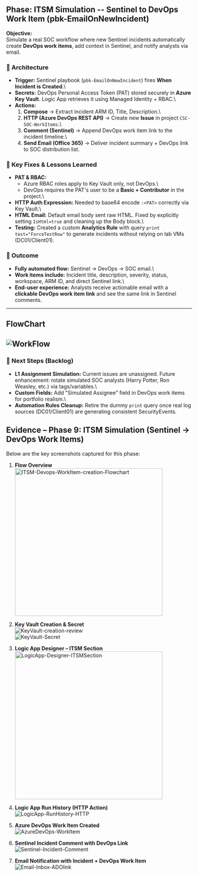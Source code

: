 ## Phase: ITSM Simulation -- Sentinel to DevOps Work Item (pbk-EmailOnNewIncident)

**Objective:**\
Simulate a real SOC workflow where new Sentinel incidents automatically
create **DevOps work items**, add context in Sentinel, and notify
analysts via email.

### 🔹 Architecture

-   **Trigger:** Sentinel playbook (`pbk-EmailOnNewIncident`) fires
    **When Incident is Created**.\
-   **Secrets:** DevOps Personal Access Token (PAT) stored securely in
    **Azure Key Vault**. Logic App retrieves it using Managed Identity +
    RBAC.\
-   **Actions:**
    1.  **Compose** → Extract incident ARM ID, Title, Description.\
    2.  **HTTP (Azure DevOps REST API)** → Create new **Issue** in
        project `CSC-SOC-WorkItems`.\
    3.  **Comment (Sentinel)** → Append DevOps work item link to the
        incident timeline.\
    4.  **Send Email (Office 365)** → Deliver incident summary + DevOps
        link to SOC distribution list.

### 🔹 Key Fixes & Lessons Learned

-   **PAT & RBAC:**
    -   Azure RBAC roles apply to Key Vault only, not DevOps.\
    -   DevOps requires the PAT's user to be a **Basic + Contributor**
        in the project.\
-   **HTTP Auth Expression:** Needed to base64 encode `:<PAT>` correctly
    via Key Vault.\
-   **HTML Email:** Default email body sent raw HTML. Fixed by
    explicitly setting `IsHtml=true` and cleaning up the Body block.\
-   **Testing:** Created a custom **Analytics Rule** with query
    `print test="ForceTestRow"` to generate incidents without relying on
    lab VMs (DC01/Client01).

### 🔹 Outcome

-   **Fully automated flow:** Sentinel → DevOps → SOC email.\
-   **Work items include:** Incident title, description, severity,
    status, workspace, ARM ID, and direct Sentinel link.\
-   **End-user experience:** Analysts receive actionable email with a
    **clickable DevOps work item link** and see the same link in
    Sentinel comments.
---
## FlowChart

   ![WorkFlow](./screenshots/ITSM-Devops-WorkItem-creation-Flowchart.png)
---
### 🔹 Next Steps (Backlog)

-   **L1 Assignment Simulation:** Current issues are unassigned. Future
    enhancement: rotate simulated SOC analysts (Harry Potter, Ron
    Weasley, etc.) via tags/variables.\
-   **Custom Fields:** Add "Simulated Assignee" field in DevOps work
    items for portfolio realism.\
-   **Automation Rules Cleanup:** Retire the dummy `print` query once
    real log sources (DC01/Client01) are generating consistent
    SecurityEvents.

## Evidence – Phase 9: ITSM Simulation (Sentinel → DevOps Work Items)

Below are the key screenshots captured for this phase:

1. **Flow Overview**  
   <img src="./screenshots/ITSM-Devops-WorkItem-creation-Flowchart.png" alt="ITSM-Devops-WorkItem-creation-Flowchart" width="400"/>

2. **Key Vault Creation & Secret**  
   ![KeyVault-creation-review](./screenshots/KeyVault-creation-review.png)  
   ![KeyVault-Secret](./screenshots/KeyVault-Secret.png)

3. **Logic App Designer – ITSM Section**  
   <img src="./screenshots/LogicApp-Designer-ITSMSection.png" alt="LogicApp-Designer-ITSMSection" width="400"/>

4. **Logic App Run History (HTTP Action)**  
   ![LogicApp-RunHistory-HTTP](./screenshots/LogicApp-RunHistory-HTTP.png)

5. **Azure DevOps Work Item Created**  
   ![AzureDevOps-WorkItem](./screenshots/AzureDevOps-WorkItem.png)

6. **Sentinel Incident Comment with DevOps Link**  
   ![Sentinel-Incident-Comment](./screenshots/Sentinel-Incident-Comment.png)

7. **Email Notification with Incident + DevOps Work Item**  
   ![Email-Inbox-ADOlink](./screenshots/Email-Inbox-ADOlink.png)
